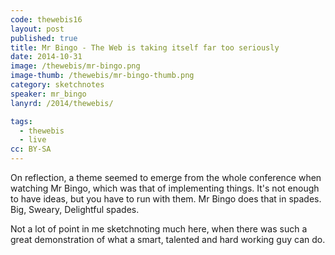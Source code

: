 ```yaml
---
code: thewebis16
layout: post
published: true
title: Mr Bingo - The Web is taking itself far too seriously
date: 2014-10-31
image: /thewebis/mr-bingo.png
image-thumb: /thewebis/mr-bingo-thumb.png
category: sketchnotes
speaker: mr_bingo
lanyrd: /2014/thewebis/

tags:
  - thewebis
  - live
cc: BY-SA
---
```


On reflection, a theme seemed to emerge from the whole conference when watching Mr Bingo, which was that of implementing things. It's not enough to have ideas, but you have to run with them. Mr Bingo does that in spades. Big, Sweary, Delightful spades.

Not a lot of point in me sketchnoting much here, when there was such a great demonstration of what a smart, talented and hard working guy can do.
